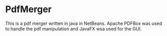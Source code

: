 # PdfMerger
This is a pdf merger written in java in NetBeans. Apache PDFBox was used to handle the pdf manipulation and JavaFX wsa used for the GUI.  